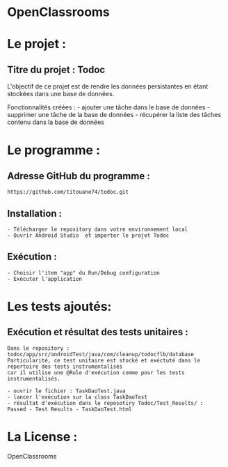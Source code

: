 # OpenClassrooms

Le projet :
===========
Titre du projet : Todoc
------------------------------
L'objectif de ce projet est de rendre les données persistantes en étant stockées dans une base de données.


Fonctionnalités créées :
    - ajouter une tâche dans le base de données
    - supprimer une tâche de la base de données
    - récupérer la liste des tâches contenu dans la base de données

Le programme :
==============
Adresse GitHub du programme :
-----------------------------
    https://github.com/titouane74/todoc.git

Installation :
------------
    - Télécharger le repository dans votre environnement local
    - Ouvrir Android Studio  et importer le projet Todoc

Exécution :
-----------
    - Choisir l'item "app" du Run/Debug configuration
    - Exécuter l'application


Les tests ajoutés:
==================
Exécution et résultat des tests unitaires :
-------------------------------------------

    Dans le repository : todoc/app/src/androidTest/java/com/cleanup/todocflb/database
    Particularité, ce test unitaire est stocké et exéctuté dans le répertoire des tests instrumentalisés
    car il utilise une @Rule d'exécution comme pour les tests instrumentalisés.

	- ouvrir le fichier : TaskDaoTest.java
	- lancer l'exécution sur la class TaskDaoTest
	- résultat d'exécution dans le reposotiry Todoc/Test_Results/ :  Passed - Test Results - TaskDaoTest.html

La License :
============
OpenClassrooms
